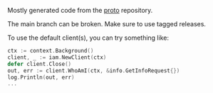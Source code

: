 Mostly generated code from the [proto](https://github.com/unioneplatform/proto) repository.

The main branch can be broken. Make sure to use tagged releases.

To use the default client(s), you can try something like:

```go
ctx := context.Background()
client, _ := iam.NewClient(ctx)
defer client.Close()
out, err := client.WhoAmI(ctx, &info.GetInfoRequest{})
log.Println(out, err)
...
```
